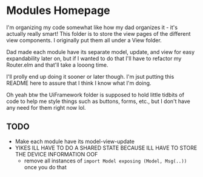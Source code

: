 # Modules Homepage

I'm organizing my code somewhat like how my dad organizes it - it's actually really smart! This folder is to store the view pages of the different view components. I originally put them all under a View folder.

Dad made each module have its separate model, update, and view for easy expandability later on, but if I wanted to do that I'll have to refactor my Router.elm and that'll take a looong time.

I'll prolly end up doing it sooner or later though. I'm jsut putting this README here to assure that I think I know what I'm doing.

Oh yeah btw the UiFramework folder is supposed to hold little tidbits of code to help me style things such as buttons, forms, etc., but I don't have any need for them right now lol.

## TODO

- Make each module have its model-view-update
- YIKES ILL HAVE TO DO A SHARED STATE BECAUSE ILL HAVE TO STORE THE DEVICE INFORMATION OOF
    - remove all instances of `import Model exposing (Model, Msg(..))` once you do that